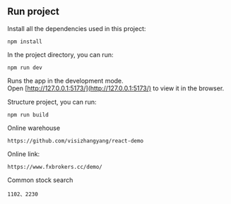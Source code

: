 ## Run project

Install all the dependencies used in this project:

`npm install`

In the project directory, you can run:

`npm run dev`

Runs the app in the development mode.\
Open [http://127.0.0.1:5173/](http://127.0.0.1:5173/) to view it in the browser.


Structure project, you can run:

`npm run build`


Online warehouse

`https://github.com/visizhangyang/react-demo`


Online link:

`https://www.fxbrokers.cc/demo/`

Common stock search

`1102、2230`
